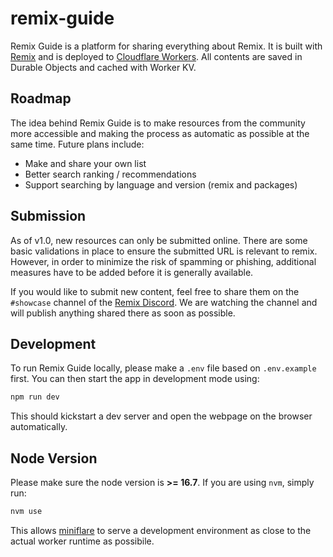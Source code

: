 # remix-guide

Remix Guide is a platform for sharing everything about Remix. It is built with [Remix](https://remix.run) and is deployed to [Cloudflare Workers](https://workers.cloudflare.com/). All contents are saved in Durable Objects and cached with Worker KV.

## Roadmap

The idea behind Remix Guide is to make resources from the community more accessible and making the process as automatic as possible at the same time. Future plans include:

- Make and share your own list
- Better search ranking / recommendations
- Support searching by language and version (remix and packages)

## Submission

As of v1.0, new resources can only be submitted online. There are some basic validations in place to ensure the submitted URL is relevant to remix. However, in order to minimize the risk of spamming or phishing, additional measures have to be added before it is generally available.

If you would like to submit new content, feel free to share them on the `#showcase` channel of the [Remix Discord](https://discord.com/invite/remix). We are watching the channel and will publish anything shared there as soon as possible.

## Development

To run Remix Guide locally, please make a `.env` file based on `.env.example` first. You can then start the app in development mode using:

```sh
npm run dev
```

This should kickstart a dev server and open the webpage on the browser automatically.

## Node Version

Please make sure the node version is **>= 16.7**. If you are using `nvm`, simply run:

```sh
nvm use
```

This allows [miniflare](https://github.com/cloudflare/miniflare) to serve a development environment as close to the actual worker runtime as possibile.

